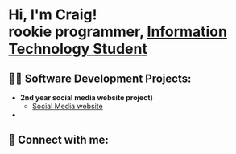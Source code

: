<h1>Hi, I'm Craig! <br/><a>rookie programmer</a>, <a href="www.linkedin.com/in/craig-cartasano-4b7439242">Information Technology Student</a></h1>

<h2>👨‍💻 Software Development Projects:</h2>

- <b>2nd year social media website project)</b>
  - [Social Media website](https://github.com/Arvenn03/social-media-website)
-

<h2> 🤳 Connect with me:</h2>

[linkedin]: https://linkedin.com/in/joshmadakor
